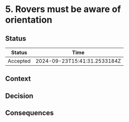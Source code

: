 # 5. Rovers must be aware of orientation

## Status

| Status   | Time                         |
| -------- | ---------------------------- |
| Accepted | 2024-09-23T15:41:31.2533184Z |

## Context

## Decision

## Consequences
